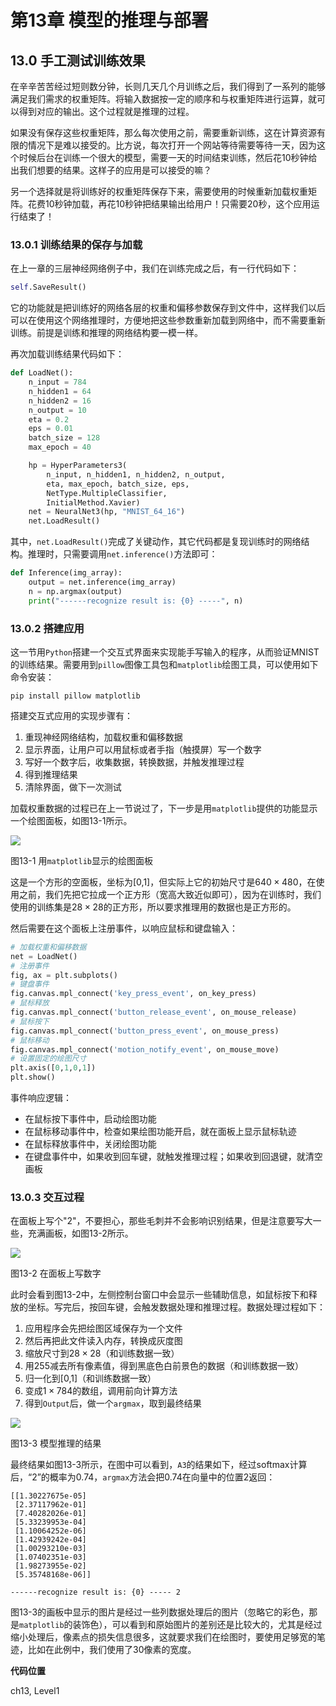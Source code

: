 <!--Copyright © Microsoft Corporation. All rights reserved.
  适用于[License](https://github.com/Microsoft/ai-edu/blob/master/LICENSE.md)版权许可-->

# 第13章 模型的推理与部署

## 13.0 手工测试训练效果

在辛辛苦苦经过短则数分钟，长则几天几个月训练之后，我们得到了一系列的能够满足我们需求的权重矩阵。将输入数据按一定的顺序和与权重矩阵进行运算，就可以得到对应的输出。这个过程就是推理的过程。

如果没有保存这些权重矩阵，那么每次使用之前，需要重新训练，这在计算资源有限的情况下是难以接受的。比方说，每次打开一个网站等待需要等待一天，因为这个时候后台在训练一个很大的模型，需要一天的时间结束训练，然后花10秒钟给出我们想要的结果。这样子的应用是可以接受的嘛？

另一个选择就是将训练好的权重矩阵保存下来，需要使用的时候重新加载权重矩阵。花费10秒钟加载，再花10秒钟把结果输出给用户！只需要20秒，这个应用运行结束了！

### 13.0.1 训练结果的保存与加载

在上一章的三层神经网络例子中，我们在训练完成之后，有一行代码如下：

```Python
self.SaveResult()
```

它的功能就是把训练好的网络各层的权重和偏移参数保存到文件中，这样我们以后可以在使用这个网络推理时，方便地把这些参数重新加载到网络中，而不需要重新训练。前提是训练和推理的网络结构要一模一样。

再次加载训练结果代码如下：

```Python
def LoadNet():
    n_input = 784
    n_hidden1 = 64
    n_hidden2 = 16
    n_output = 10
    eta = 0.2
    eps = 0.01
    batch_size = 128
    max_epoch = 40

    hp = HyperParameters3(
        n_input, n_hidden1, n_hidden2, n_output, 
        eta, max_epoch, batch_size, eps, 
        NetType.MultipleClassifier, 
        InitialMethod.Xavier)
    net = NeuralNet3(hp, "MNIST_64_16")
    net.LoadResult()
``` 

其中，`net.LoadResult()`完成了关键动作，其它代码都是复现训练时的网络结构。推理时，只需要调用`net.inference()`方法即可：

```Python
def Inference(img_array):
    output = net.inference(img_array)
    n = np.argmax(output)
    print("------recognize result is: {0} -----", n)
```

### 13.0.2 搭建应用

这一节用`Python`搭建一个交互式界面来实现能手写输入的程序，从而验证MNIST的训练结果。需要用到`pillow`图像工具包和`matplotlib`绘图工具，可以使用如下命令安装：

```
pip install pillow matplotlib
```

搭建交互式应用的实现步骤有：

1. 重现神经网络结构，加载权重和偏移数据
2. 显示界面，让用户可以用鼠标或者手指（触摸屏）写一个数字
3. 写好一个数字后，收集数据，转换数据，并触发推理过程
4. 得到推理结果
5. 清除界面，做下一次测试

加载权重数据的过程已在上一节说过了，下一步是用`matplotlib`提供的功能显示一个绘图面板，如图13-1所示。

![](./img/13/inference1.png)

图13-1 用`matplotlib`显示的绘图面板

这是一个方形的空面板，坐标为[0,1]，但实际上它的初始尺寸是$640\times 480$，在使用之前，我们先把它拉成一个正方形（宽高大致近似即可），因为在训练时，我们使用的训练集是$28\times 28$的正方形，所以要求推理用的数据也是正方形的。

然后需要在这个面板上注册事件，以响应鼠标和键盘输入：

```Python
# 加载权重和偏移数据
net = LoadNet()
# 注册事件
fig, ax = plt.subplots()
# 键盘事件
fig.canvas.mpl_connect('key_press_event', on_key_press)
# 鼠标释放
fig.canvas.mpl_connect('button_release_event', on_mouse_release)
# 鼠标按下
fig.canvas.mpl_connect('button_press_event', on_mouse_press)
# 鼠标移动
fig.canvas.mpl_connect('motion_notify_event', on_mouse_move)
# 设置固定的绘图尺寸
plt.axis([0,1,0,1])
plt.show()
```

事件响应逻辑：

- 在鼠标按下事件中，启动绘图功能
- 在鼠标移动事件中，检查如果绘图功能开启，就在面板上显示鼠标轨迹
- 在鼠标释放事件中，关闭绘图功能
- 在键盘事件中，如果收到回车键，就触发推理过程；如果收到回退键，就清空画板

### 13.0.3 交互过程

在面板上写个"2"，不要担心，那些毛刺并不会影响识别结果，但是注意要写大一些，充满画板，如图13-2所示。

![](./img/13/inference2.png)

图13-2 在面板上写数字

此时会看到图13-2中，左侧控制台窗口中会显示一些辅助信息，如鼠标按下和释放的坐标。写完后，按回车键，会触发数据处理和推理过程。数据处理过程如下：

1. 应用程序会先把绘图区域保存为一个文件
2. 然后再把此文件读入内存，转换成灰度图
3. 缩放尺寸到$28\times 28$（和训练数据一致）
4. 用255减去所有像素值，得到黑底色白前景色的数据（和训练数据一致）
5. 归一化到[0,1]（和训练数据一致）
6. 变成$1\times 784$的数组，调用前向计算方法
7. 得到`Output`后，做一个`argmax`，取到最终结果

![](./img/13/inference3.png)

图13-3 模型推理的结果

最终结果如图13-3所示，在图中可以看到，`A3`的结果如下，经过softmax计算后，“2”的概率为0.74，`argmax`方法会把0.74在向量中的位置2返回：

```
[[1.30227675e-05]
 [2.37117962e-01]
 [7.40282026e-01]
 [5.33239953e-04]
 [1.10064252e-06]
 [1.42939242e-04]
 [1.00293210e-03]
 [1.07402351e-03]
 [1.98273955e-02]
 [5.35748168e-06]]

------recognize result is: {0} ----- 2
```

图13-3的画板中显示的图片是经过一些列数据处理后的图片（忽略它的彩色，那是`matplotlib`的装饰色），可以看到和原始图片的差别还是比较大的，尤其是经过缩小处理后，像素点的损失信息很多，这就要求我们在绘图时，要使用足够宽的笔迹，比如在此例中，我们使用了30像素的宽度。

**代码位置**

ch13, Level1
